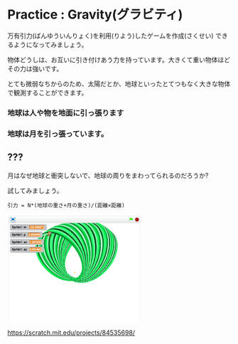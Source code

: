 # Practice : Gravity(グラビティ)

万有引力(ばんゆういんりょく)を利用(りよう)したゲームを作成(さくせい)
できるようになってみましょう。



物体どうしは、お互いに引き付けあう力を持っています。大きくて重い物体ほどその力は強いです。

とても微弱なちからのため、太陽だとか、地球といったとてつもなく大きな物体で観測することができます。



### 地球は人や物を地面に引っ張ります



### 地球は月を引っ張っています。





## ??? 

月はなぜ地球と衝突しないで、地球の周りをまわってられるのだろうか?

試してみましょう。

```
引力 = N*(地球の重さ+月の重さ)/(距離×距離)
```


![](about.png)

https://scratch.mit.edu/projects/84535698/
